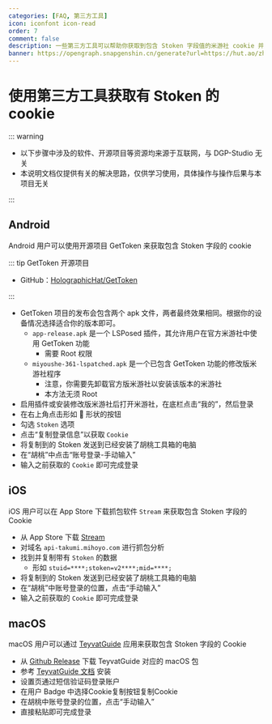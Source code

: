 ```yaml
---
categories: [FAQ, 第三方工具]
icon: iconfont icon-read
order: 7
comment: false
description: 一些第三方工具可以帮助你获取到包含 Stoken 字段值的米游社 cookie 并将其用于胡桃工具箱。
banner: https://opengraph.snapgenshin.cn/generate?url=https://hut.ao/zh/advanced/get-stoken-cookie-from-the-third-party.html&has_description=False
---
```


# 使用第三方工具获取有 Stoken 的 cookie

::: warning

- 以下步骤中涉及的软件、开源项目等资源均来源于互联网，与 DGP-Studio 无关
- 本说明文档仅提供有关的解决思路，仅供学习使用，具体操作与操作后果与本项目无关

:::

## Android

Android 用户可以使用开源项目 GetToken 来获取包含 Stoken 字段的 cookie

::: tip GetToken 开源项目

- GitHub：[HolographicHat/GetToken](https://github.com/HolographicHat/GetToken)

:::

- GetToken 项目的发布会包含两个 apk 文件，两者最终效果相同。根据你的设备情况选择适合你的版本即可。
  - `app-release.apk` 是一个 LSPosed 插件，其允许用户在官方米游社中使用 GetToken 功能
    - 需要 Root 权限
  - `miyoushe-361-lspatched.apk` 是一个已包含 GetToken 功能的修改版米游社程序
    - 注意，你需要先卸载官方版米游社以安装该版本的米游社
    - 本方法无须 Root
- 启用插件或安装修改版米游社后打开米游社，在底栏点击“我的”，然后登录
- 在右上角点击形如 🔑 形状的按钮
- 勾选 `Stoken` 选项
- 点击“复制登录信息”以获取 `Cookie`
- 将复制到的 Stoken 发送到已经安装了胡桃工具箱的电脑
- 在“胡桃”中点击“账号登录-手动输入”
- 输入之前获取的 `Cookie` 即可完成登录

## iOS

iOS 用户可以在 App Store 下载抓包软件 `Stream` 来获取包含 Stoken 字段的 Cookie

- 从 App Store 下载 [Stream](https://apps.apple.com/cn/app/stream/id1312141691)
- 对域名 `api-takumi.mihoyo.com` 进行抓包分析
- 找到并复制带有 `Stoken` 的数据
  - 形如 `stuid=****;stoken=v2****;mid=****;`
- 将复制到的 Stoken 发送到已经安装了胡桃工具箱的电脑
- 在“胡桃”中账号登录的位置，点击“手动输入”
- 输入之前获取的 `Cookie` 即可完成登录

## macOS

macOS 用户可以通过 [TeyvatGuide](https://github.com/BTMuli/TeyvatGuide) 应用来获取包含 Stoken 字段的 Cookie

- 从 [Github Release](https://github.com/BTMuli/TeyvatGuide/releases/latest) 下载 TeyvatGuide 对应的 macOS 包
- 参考 [TeyvatGuide 文档](https://github.com/BTMuli/TeyvatGuide/blob/master/docs/macos-gatekeeper/README.md) 安装
- 设置页通过短信验证码登录账户
- 在用户 Badge 中选择Cookie复制按钮复制Cookie
- 在胡桃中账号登录的位置，点击“手动输入”
- 直接粘贴即可完成登录
